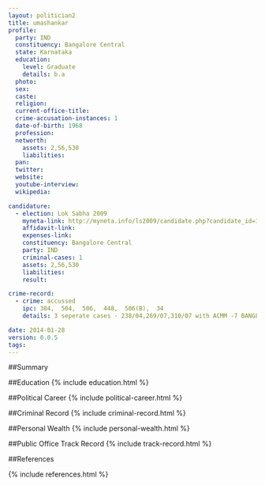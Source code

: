 ```yaml
---
layout: politician2
title: umashankar
profile: 
  party: IND
  constituency: Bangalore Central
  state: Karnataka
  education: 
    level: Graduate
    details: b.a
  photo: 
  sex: 
  caste: 
  religion: 
  current-office-title: 
  crime-accusation-instances: 1
  date-of-birth: 1968
  profession: 
  networth: 
    assets: 2,56,530
    liabilities: 
  pan: 
  twitter: 
  website: 
  youtube-interview: 
  wikipedia: 

candidature: 
  - election: Lok Sabha 2009
    myneta-link: http://myneta.info/ls2009/candidate.php?candidate_id=1768
    affidavit-link: 
    expenses-link: 
    constituency: Bangalore Central 
    party: IND
    criminal-cases: 1
    assets: 2,56,530
    liabilities: 
    result:  

crime-record: 
  - crime: accussed
    ipc: 384,  504,  506,  448,  506(B),  34
    details: 3 seperate cases - 238/04,269/07,310/07 with ACMM -7 BANGLORE at MAHALAKSHMI LAYOUT and RAJAJINAGAR BANLORE KARNATAKA 

date: 2014-01-28
version: 0.0.5
tags: 
---
```

##Summary


##Education
{% include education.html %}


##Political Career
{% include political-career.html %}


##Criminal Record
{% include criminal-record.html %}


##Personal Wealth
{% include personal-wealth.html %}


##Public Office Track Record
{% include track-record.html %}


##References


{% include references.html %}